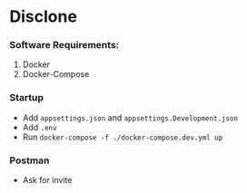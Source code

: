  # Disclone
 
### Software Requirements:
1. Docker
2. Docker-Compose

### Startup
- Add `appsettings.json` and `appsettings.Development.json`
- Add `.env`
- Run `docker-compose -f ./docker-compose.dev.yml up`

### Postman
- Ask for invite